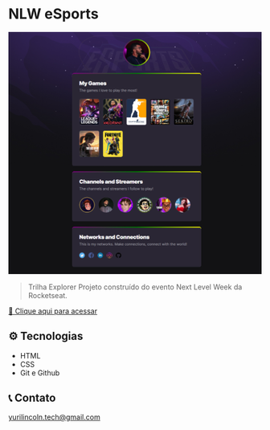 # NLW eSports

![preview](./.github/preview.png)

> Trilha Explorer
Projeto construído do evento Next Level Week da Rocketseat.

[🔗 Clique aqui para acessar](https://yurilinc-dev.github.io/nlw-esports)


## ⚙ Tecnologias

- HTML
- CSS
- Git e Github

## 📞 Contato

yurilincoln.tech@gmail.com
